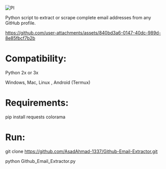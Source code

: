 ![PI](https://github.com/user-attachments/assets/11610b63-89b9-40bb-ba78-263f9d19dfa3)

Python script to extract or scrape complete email addresses from any GitHub profile.

https://github.com/user-attachments/assets/840bd3a6-0147-40dc-989d-8e85fbcf7b2b



# Compatibility:
Python 2x or 3x

Windows, Mac, Linux , Android (Termux)

# Requirements:

pip install requests colorama

# Run:
git clone https://github.com/AsadAhmad-1337/Github-Email-Extractor.git

python Github_Email_Extractor.py
